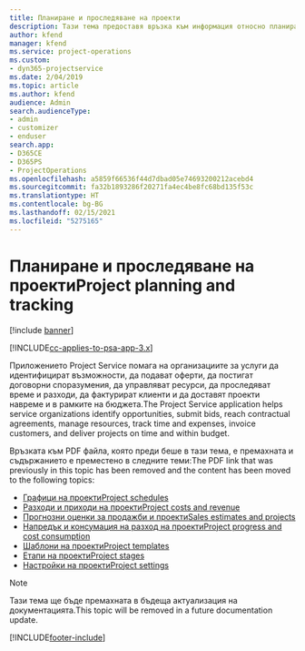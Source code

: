 ```yaml
---
title: Планиране и проследяване на проекти
description: Тази тема предоставя връзка към информация относно планирането и проследяването в Project Service Automation.
author: kfend
manager: kfend
ms.service: project-operations
ms.custom:
- dyn365-projectservice
ms.date: 2/04/2019
ms.topic: article
ms.author: kfend
audience: Admin
search.audienceType:
- admin
- customizer
- enduser
search.app:
- D365CE
- D365PS
- ProjectOperations
ms.openlocfilehash: a5859f66536f44d7dbad05e74693200212acebd4
ms.sourcegitcommit: fa32b1893286f20271fa4ec4be8fc68bd135f53c
ms.translationtype: HT
ms.contentlocale: bg-BG
ms.lasthandoff: 02/15/2021
ms.locfileid: "5275165"
---
```

# <a name="project-planning-and-tracking"></a><span data-ttu-id="0851a-103">Планиране и проследяване на проекти</span><span class="sxs-lookup"><span data-stu-id="0851a-103">Project planning and tracking</span></span>

[!include [banner](../../includes/psa-now-project-operations.md)]

[!INCLUDE[cc-applies-to-psa-app-3.x](../../includes/cc-applies-to-psa-app-3x.md)]

<span data-ttu-id="0851a-104">Приложението Project Service помага на организациите за услуги да идентифицират възможности, да подават оферти, да постигат договорни споразумения, да управляват ресурси, да проследяват време и разходи, да фактурират клиенти и да доставят проекти навреме и в рамките на бюджета.</span><span class="sxs-lookup"><span data-stu-id="0851a-104">The Project Service application helps service organizations identify opportunities, submit bids, reach contractual agreements, manage resources, track time and expenses, invoice customers, and deliver projects on time and within budget.</span></span> 

<span data-ttu-id="0851a-105">Връзката към PDF файла, която преди беше в тази тема, е премахната и съдържанието е преместено в следните теми:</span><span class="sxs-lookup"><span data-stu-id="0851a-105">The PDF link that was previously in this topic has been removed and the content has been moved to the following topics:</span></span>

- [<span data-ttu-id="0851a-106">Графици на проекти</span><span class="sxs-lookup"><span data-stu-id="0851a-106">Project schedules</span></span>](../project-creating.md)
- [<span data-ttu-id="0851a-107">Разходи и приходи на проекти</span><span class="sxs-lookup"><span data-stu-id="0851a-107">Project costs and revenue</span></span>](../project-estimating.md)
- [<span data-ttu-id="0851a-108">Прогнозни оценки за продажби и проекти</span><span class="sxs-lookup"><span data-stu-id="0851a-108">Sales estimates and projects</span></span>](../project-leveraging.md)
- [<span data-ttu-id="0851a-109">Напредък и консумация на разход на проекти</span><span class="sxs-lookup"><span data-stu-id="0851a-109">Project progress and cost consumption</span></span>](../project-tracking.md)
- [<span data-ttu-id="0851a-110">Шаблони на проекти</span><span class="sxs-lookup"><span data-stu-id="0851a-110">Project templates</span></span>](../project-templates.md)
- [<span data-ttu-id="0851a-111">Етапи на проекти</span><span class="sxs-lookup"><span data-stu-id="0851a-111">Project stages</span></span>](../project-stages.md)
- [<span data-ttu-id="0851a-112">Настройки на проекти</span><span class="sxs-lookup"><span data-stu-id="0851a-112">Project settings</span></span>](../project-settings.md)

> [!NOTE]
> <span data-ttu-id="0851a-113">Тази тема ще бъде премахната в бъдеща актуализация на документацията.</span><span class="sxs-lookup"><span data-stu-id="0851a-113">This topic will be removed in a future documentation update.</span></span> 


[!INCLUDE[footer-include](../../includes/footer-banner.md)]